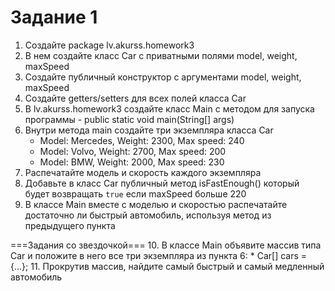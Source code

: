 # Задание 1

1. Создайте package lv.akurss.homework3
2. В нем создайте класс Car с приватными полями model, weight, maxSpeed
3. Создайте публичный конструктор с аргументами model, weight, maxSpeed
4. Создайте getters/setters для всех полей класса Car
5. В lv.akurss.homework3 создайте класс Main с методом для запуска программы - public static void main(String[] args)
6. Внутри метода main создайте три экземпляра класса Car
   * Model: Mercedes, Weight: 2300, Max speed: 240
   * Model: Volvo, Weight: 2700, Max speed: 200
   * Model: BMW, Weight: 2000, Max speed: 230
7. Распечатайте модель и скорость каждого экземпляра
8. Добавьте в класс Car публичный метод isFastEnough() который будет возвращать `true` если maxSpeed больше 220
9. В классе Main вместе с моделью и скоростью распечатайте достаточно ли быстрый автомобиль, используя метод из предыдущего пункта

===Задания со звездочкой===
10. В классе Main объявите массив типа Car и положите в него все три экземпляра из пункта 6:
    * Car[] cars = {...};
11. Прокрутив массив, найдите самый быстрый и самый медленный автомобиль
